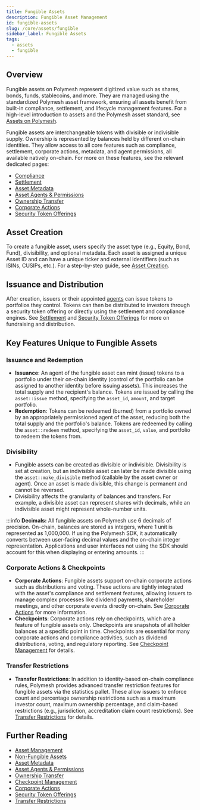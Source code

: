 ```yaml
---
title: Fungible Assets
description: Fungible Asset Management
id: fungible-assets
slug: /core/assets/fungible
sidebar_label: Fungible Assets
tags:
  - assets
  - fungible
---
```


## Overview

Fungible assets on Polymesh represent digitized value such as shares, bonds, funds, stablecoins, and more. They are managed using the standardized Polymesh asset framework, ensuring all assets benefit from built-in compliance, settlement, and lifecycle management features. For a high-level introduction to assets and the Polymesh asset standard, see [Assets on Polymesh](/core/assets).

Fungible assets are interchangeable tokens with divisible or indivisible supply. Ownership is represented by balances held by different on-chain identities. They allow access to all core features such as compliance, settlement, corporate actions, metadata, and agent permissions, all available natively on-chain. For more on these features, see the relevant dedicated pages:

- [Compliance](/compliance)
- [Settlement](/settlement)
- [Asset Metadata](/core/assets/metadata)
- [Asset Agents & Permissions](/asset-agents)
- [Ownership Transfer](/core/assets/ownership-transfer)
- [Corporate Actions](/corporate-actions)
- [Security Token Offerings](/sto)

## Asset Creation

To create a fungible asset, users specify the asset type (e.g., Equity, Bond, Fund), divisibility, and optional metadata. Each asset is assigned a unique Asset ID and can have a unique ticker and external identifiers (such as ISINs, CUSIPs, etc.). For a step-by-step guide, see [Asset Creation](/core/assets#asset-creation).

## Issuance and Distribution

After creation, issuers or their appointed [agents](/asset-agents) can issue tokens to portfolios they control. Tokens can then be distributed to investors through a security token offering or directly using the settlement and compliance engines. See [Settlement](/settlement) and [Security Token Offerings](/sto) for more on fundraising and distribution.

## Key Features Unique to Fungible Assets

### Issuance and Redemption

- **Issuance**: An agent of the fungible asset can mint (issue) tokens to a portfolio under their on-chain identity (control of the portfolio can be assigned to another identity before issuing assets). This increases the total supply and the recipient's balance. Tokens are issued by calling the `asset::issue` method, specifying the `asset_id`, `amount`, and target portfolio.
- **Redemption**: Tokens can be redeemed (burned) from a portfolio owned by an appropriately permissioned agent of the asset, reducing both the total supply and the portfolio's balance. Tokens are redeemed by calling the `asset::redeem` method, specifying the `asset_id`, `value`, and portfolio to redeem the tokens from.

### Divisibility

- Fungible assets can be created as divisible or indivisible. Divisibility is set at creation, but an indivisible asset can later be made divisible using the `asset::make_divisible` method (callable by the asset owner or agent). Once an asset is made divisible, this change is permanent and cannot be reversed.
- Divisibility affects the granularity of balances and transfers. For example, a divisible asset can represent shares with decimals, while an indivisible asset might represent whole-number units.

:::info
**Decimals:** All fungible assets on Polymesh use 6 decimals of precision. On-chain, balances are stored as integers, where 1 unit is represented as 1,000,000. If using the Polymesh SDK, it automatically converts between user-facing decimal values and the on-chain integer representation. Applications and user interfaces not using the SDK should account for this when displaying or entering amounts.
:::

### Corporate Actions & Checkpoints

- **Corporate Actions**: Fungible assets support on-chain corporate actions such as distributions and voting. These actions are tightly integrated with the asset's compliance and settlement features, allowing issuers to manage complex processes like dividend payments, shareholder meetings, and other corporate events directly on-chain. See [Corporate Actions](/corporate-actions) for more information.
- **Checkpoints**: Corporate actions rely on checkpoints, which are a feature of fungible assets only. Checkpoints are snapshots of all holder balances at a specific point in time. Checkpoints are essential for many corporate actions and compliance activities, such as dividend distributions, voting, and regulatory reporting. See [Checkpoint Management](/corporate-actions/checkpoints) for details.

### Transfer Restrictions

- **Transfer Restrictions**: In addition to identity-based on-chain compliance rules, Polymesh provides advanced transfer restriction features for fungible assets via the statistics pallet. These allow issuers to enforce count and percentage ownership restrictions such as a maximum investor count, maximum ownership percentage, and claim-based restrictions (e.g., jurisdiction, accreditation claim count restrictions). See [Transfer Restrictions](/compliance/transfer-restrictions) for details.

## Further Reading

- [Asset Management](/core/assets)
- [Non-Fungible Assets](/core/assets/nft)
- [Asset Metadata](/core/assets/metadata)
- [Asset Agents & Permissions](/asset-agents)
- [Ownership Transfer](/core/assets/ownership-transfer)
- [Checkpoint Management](/corporate-actions/checkpoints)
- [Corporate Actions](/corporate-actions)
- [Security Token Offerings](/sto)
- [Transfer Restrictions](/compliance/transfer-restrictions)
